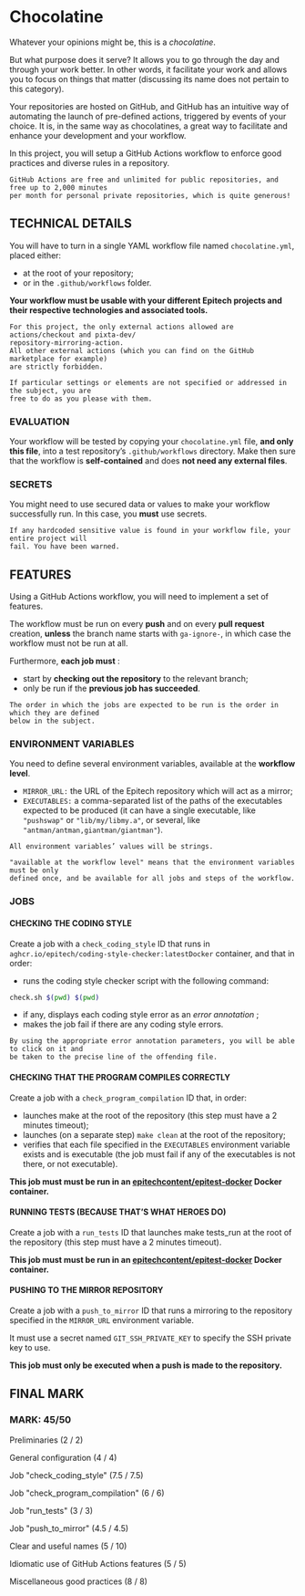 # Chocolatine

Whatever your opinions might be, this is a _chocolatine_.

But what purpose does it serve? It allows you to go through the day and through your work better. In other words, it facilitate your work and allows you to focus on things that matter (discussing its name does not pertain to this category).

Your repositories are hosted on GitHub, and GitHub has an intuitive way of automating the launch of pre-defined actions, triggered by events of your choice. It is, in the same way as chocolatines, a great way to facilitate and enhance your development and your workflow.

In this project, you will setup a GitHub Actions workflow to enforce good practices and diverse rules in a repository.

```text
GitHub Actions are free and unlimited for public repositories, and free up to 2,000 minutes
per month for personal private repositories, which is quite generous!
```

## TECHNICAL DETAILS

You will have to turn in a single YAML workflow file named ```chocolatine.yml```, placed either:

- at the root of your repository;
- or in the ```.github/workflows``` folder.

**Your workflow must be usable with your different Epitech projects and their respective technologies and associated tools.**

```text
For this project, the only external actions allowed are actions/checkout and pixta-dev/
repository-mirroring-action.
All other external actions (which you can find on the GitHub marketplace for example)
are strictly forbidden.
```

```text
If particular settings or elements are not specified or addressed in the subject, you are
free to do as you please with them.
```

### EVALUATION

Your workflow will be tested by copying your ```chocolatine.yml``` file, **and only this file**, into a test repository’s ```.github/workflows``` directory.
Make then sure that the workflow is **self-contained** and does **not need any external files**.

### SECRETS

You might need to use secured data or values to make your workflow successfully run.
In this case, you **must** use secrets.

```text
If any hardcoded sensitive value is found in your workflow file, your entire project will
fail. You have been warned.
```

## FEATURES

Using a GitHub Actions workflow, you will need to implement a set of features.

The workflow must be run on every **push** and on every **pull request** creation, **unless** the branch name starts with ```ga-ignore-```, in which case the workflow must not be run at all.

Furthermore, **each job must** :

- start by **checking out the repository** to the relevant branch;
- only be run if the **previous job has succeeded**.

```text
The order in which the jobs are expected to be run is the order in which they are defined
below in the subject.
```

### ENVIRONMENT VARIABLES

You need to define several environment variables, available at the **workflow level**.

- ```MIRROR_URL:``` the URL of the Epitech repository which will act as a mirror;
- ```EXECUTABLES:``` a comma-separated list of the paths of the executables expected to be produced (it can have a single executable, like ```"pushswap"``` or ```"lib/my/libmy.a"```, or several, like ```"antman/antman,giantman/giantman"```).

```text
All environment variables’ values will be strings.
```

```text
"available at the workflow level" means that the environment variables must be only
defined once, and be available for all jobs and steps of the workflow.
```

### JOBS

#### CHECKING THE CODING STYLE

Create a job with a ```check_coding_style``` ID that runs in ```aghcr.io/epitech/coding-style-checker:latestDocker``` container, and that in order:

- runs the coding style checker script with the following command:

```bash
check.sh $(pwd) $(pwd)
```

- if any, displays each coding style error as an _error annotation_ ;
- makes the job fail if there are any coding style errors.

```text
By using the appropriate error annotation parameters, you will be able to click on it and
be taken to the precise line of the offending file.
```

#### CHECKING THAT THE PROGRAM COMPILES CORRECTLY

Create a job with a ```check_program_compilation``` ID that, in order:

- launches make at the root of the repository (this step must have a 2 minutes timeout);
- launches (on a separate step) ```make clean``` at the root of the repository;
- verifies that each file specified in the ```EXECUTABLES``` environment variable exists and is executable (the job must fail if any of the executables is not there, or not executable).

**This job must must be run in an [epitechcontent/epitest-docker](https://hub.docker.com/r/epitechcontent/epitest-docker) Docker container.**

#### RUNNING TESTS (BECAUSE THAT’S WHAT HEROES DO)

Create a job with a ```run_tests``` ID that launches make tests_run at the root of the repository (this step must have a 2 minutes timeout).

**This job must must be run in an [epitechcontent/epitest-docker](https://hub.docker.com/r/epitechcontent/epitest-docker) Docker container.**

#### PUSHING TO THE MIRROR REPOSITORY

Create a job with a ```push_to_mirror``` ID that runs a mirroring to the repository specified in the ```MIRROR_URL``` environment variable.

It must use a secret named ```GIT_SSH_PRIVATE_KEY``` to specify the SSH private key to use.

**This job must only be executed when a push is made to the repository.**

## FINAL MARK

### MARK: 45/50

Preliminaries (2 / 2)

General configuration (4 / 4)

Job "check_coding_style" (7.5 / 7.5)

Job "check_program_compilation" (6 / 6)

Job "run_tests" (3 / 3)

Job "push_to_mirror" (4.5 / 4.5)

Clear and useful names (5 / 10)

Idiomatic use of GitHub Actions features (5 / 5)

Miscellaneous good practices (8 / 8)

